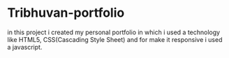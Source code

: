 # Tribhuvan-portfolio
in this project i created my personal portfolio in which i used a technology like HTML5, CSS(Cascading Style Sheet) and for make it responsive i used a javascript.
